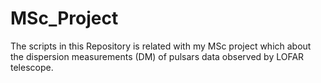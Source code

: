 # MSc_Project
The scripts in this Repository is related with my MSc project which about the dispersion measurements (DM) of pulsars data observed by LOFAR telescope.
